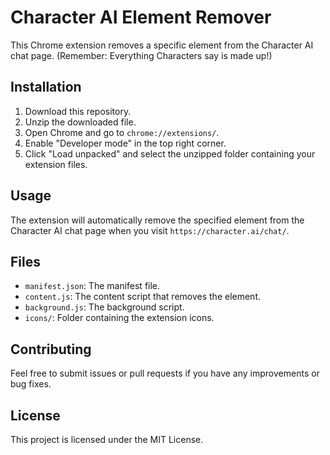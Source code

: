 # Character AI Element Remover

This Chrome extension removes a specific element from the Character AI chat page. (Remember: Everything Characters say is made up!)

## Installation

1. Download this repository.
2. Unzip the downloaded file.
3. Open Chrome and go to `chrome://extensions/`.
4. Enable "Developer mode" in the top right corner.
5. Click "Load unpacked" and select the unzipped folder containing your extension files.

## Usage

The extension will automatically remove the specified element from the Character AI chat page when you visit `https://character.ai/chat/`.

## Files

- `manifest.json`: The manifest file.
- `content.js`: The content script that removes the element.
- `background.js`: The background script.
- `icons/`: Folder containing the extension icons.

## Contributing

Feel free to submit issues or pull requests if you have any improvements or bug fixes.

## License

This project is licensed under the MIT License.
